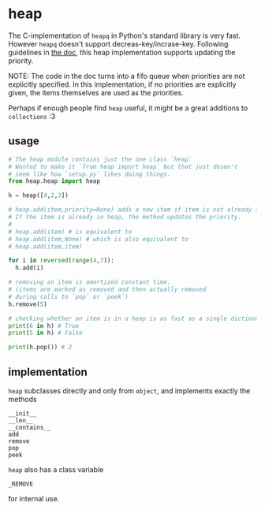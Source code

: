 heap
====

The C-implementation of `heapq` in Python's standard library is very fast.
However `heapq` doesn't support decreas-key/incrase-key.
Following guidelines in [the doc](https://docs.python.org/2/library/heapq.html#priority-queue-implementation-notes), this heap implementation supports updating the priority.

NOTE: The code in the doc turns into a fifo queue when priorities are not explicitly specified. In this implementation, if no priorities are explicitly given, the items themselves are used as the priorities.

Perhaps if enough people find `heap` useful, it might be a great additions to `collections` :3

usage
-----
    
```Python
# The heap module contains just the one class `heap`
# Wanted to make it `from heap import heap` but that just dosen't
# seem like how `setup.py` likes doing things.
from heap.heap import heap

h = heap([4,2,3])

# heap.add(item,priority=None) adds a new item if item is not already in heap.
# If the item is already in heap, the method updates the priority.
# 
# heap.add(item) # is equivalent to
# heap.add(item,None) # which is also equivalent to
# heap.add(item,item)

for i in reversed(range(4,7)):
  h.add(i)

# removing an item is amortized constant time.
# (items are marked as removed and then actually removed 
# during calls to `pop` or `peek`)
h.remove(5)

# checking whether an item is in a heap is as fast as a single dictionary lookup.
print(6 in h) # True
print(5 in h) # False

print(h.pop()) # 2
```

implementation
--------------

`heap` subclasses directly and only from `object`, and implements exactly the methods

    __init__
    __len__
    __contains__
    add
    remove
    pop
    peek

`heap` also has a class variable

    _REMOVE

for internal use.
